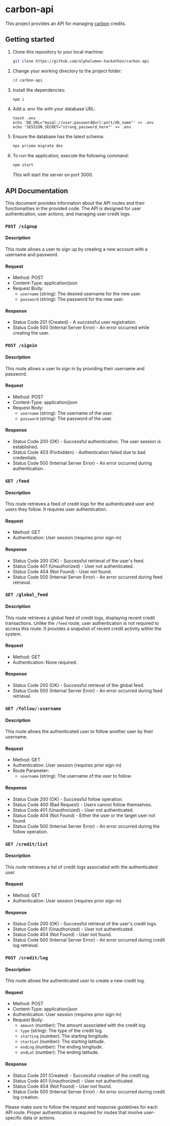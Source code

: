 # carbon-api

This project provides an API for managing [carbon](https://github.com/alphalumen-hackathon/carbon) credits.

## Getting started

1. Clone this repository to your local machine:
   ```sh
   git clone https://github.com/alphalumen-hackathon/carbon-api
   ```
2. Change your working directory to the project folder:
   ```sh
   cd carbon-api
   ```
3. Install the dependencies:
   ```sh
   npm i
   ```
4. Add a .env file with your database URL:
   ```
   touch .env
   echo 'DB_URL="mysql://user:password@url:port/db_name"' >> .env
   echo 'SESSION_SECRET="strong_password_here"' >> .env
   ```
5. Ensure the database has the latest schema:
   ```sh
   npx prisma migrate dev
   ```
6. To run the application, execute the following command:
   ```sh
   npm start
   ```

   This will start the server on port 3000.

## API Documentation

This document provides information about the API routes and their functionalities in the provided code. The API is designed for user authentication, user actions, and managing user credit logs.

### `POST /signup`

#### Description
This route allows a user to sign up by creating a new account with a username and password.

#### Request
- Method: POST
- Content-Type: application/json
- Request Body:
  - `username` (string): The desired username for the new user.
  - `password` (string): The password for the new user.

#### Response
- Status Code 201 (Created) - A successful user registration.
- Status Code 500 (Internal Server Error) - An error occurred while creating the user.

### `POST /signin`

#### Description
This route allows a user to sign in by providing their username and password.

#### Request
- Method: POST
- Content-Type: application/json
- Request Body:
  - `username` (string): The username of the user.
  - `password` (string): The password of the user.

#### Response
- Status Code 200 (OK) - Successful authentication. The user session is established.
- Status Code 403 (Forbidden) - Authentication failed due to bad credentials.
- Status Code 500 (Internal Server Error) - An error occurred during authentication.

### `GET /feed`

#### Description
This route retrieves a feed of credit logs for the authenticated user and users they follow. It requires user authentication.

#### Request
- Method: GET
- Authentication: User session (requires prior sign-in)

#### Response
- Status Code 200 (OK) - Successful retrieval of the user's feed.
- Status Code 401 (Unauthorized) - User not authenticated.
- Status Code 404 (Not Found) - User not found.
- Status Code 500 (Internal Server Error) - An error occurred during feed retrieval.

### `GET /global_feed`

#### Description
This route retrieves a global feed of credit logs, displaying recent credit transactions. Unlike the `/feed` route, user authentication is not required to access this route. It provides a snapshot of recent credit activity within the system.

#### Request
- Method: GET
- Authentication: None required.

#### Response
- Status Code 200 (OK) - Successful retrieval of the global feed.
- Status Code 500 (Internal Server Error) - An error occurred during feed retrieval.

### `GET /follow/:username`

#### Description
This route allows the authenticated user to follow another user by their username.

#### Request
- Method: GET
- Authentication: User session (requires prior sign-in)
- Route Parameter:
  - `username` (string): The username of the user to follow.

#### Response
- Status Code 200 (OK) - Successful follow operation.
- Status Code 400 (Bad Request) - Users cannot follow themselves.
- Status Code 401 (Unauthorized) - User not authenticated.
- Status Code 404 (Not Found) - Either the user or the target user not found.
- Status Code 500 (Internal Server Error) - An error occurred during the follow operation.

### `GET /credit/list`

#### Description
This route retrieves a list of credit logs associated with the authenticated user.

#### Request
- Method: GET
- Authentication: User session (requires prior sign-in)

#### Response
- Status Code 200 (OK) - Successful retrieval of the user's credit logs.
- Status Code 401 (Unauthorized) - User not authenticated.
- Status Code 404 (Not Found) - User not found.
- Status Code 500 (Internal Server Error) - An error occurred during credit log retrieval.

### `POST /credit/log`

#### Description
This route allows the authenticated user to create a new credit log.

#### Request
- Method: POST
- Content-Type: application/json
- Authentication: User session (requires prior sign-in)
- Request Body:
  - `amount` (number): The amount associated with the credit log.
  - `type` (string): The type of the credit log.
  - `startLng` (number): The starting longitude.
  - `startLat` (number): The starting latitude.
  - `endLng` (number): The ending longitude.
  - `endLat` (number): The ending latitude.

#### Response
- Status Code 201 (Created) - Successful creation of the credit log.
- Status Code 401 (Unauthorized) - User not authenticated.
- Status Code 404 (Not Found) - User not found.
- Status Code 500 (Internal Server Error) - An error occurred during credit log creation.

Please make sure to follow the request and response guidelines for each API route. Proper authentication is required for routes that involve user-specific data or actions.
